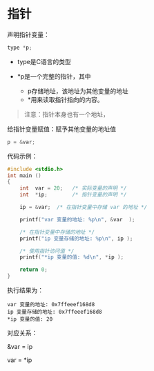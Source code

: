 # 指针

声明指针变量：

```c
type *p;
```

-   type是C语言的类型

-   *p是一个完整的指针，其中
    -   p存储地址，该地址为其他变量的地址
    -   *用来读取指针指向的内容。

>   注意：指针本身也有一个地址，

给指针变量赋值：赋予其他变量的地址值

```c
p = &var;
```

代码示例：

```c
#include <stdio.h>
int main ()
{
    int  var = 20;   /* 实际变量的声明 */
    int  *ip;        /* 指针变量的声明 */

    ip = &var;  /* 在指针变量中存储 var 的地址 */

    printf("var 变量的地址: %p\n", &var  );

    /* 在指针变量中存储的地址 */
    printf("ip 变量存储的地址: %p\n", ip );

    /* 使用指针访问值 */
    printf("*ip 变量的值: %d\n", *ip );

    return 0;
}
```

执行结果为：

```
var 变量的地址: 0x7ffeeef168d8
ip 变量存储的地址: 0x7ffeeef168d8
*ip 变量的值: 20
```

对应关系：

&var = ip

var = *ip

